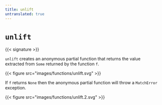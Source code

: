 ```yaml
---
title: unlift
untranslated: true
---
```


# `unlift`

{{< signature >}}

`unlift` creates an anonymous partial function that returns the value extracted
from `Some` returned by the function `f`.

{{< figure src="images/functions/unlift.svg" >}}

If `f` returns `None` then the anonymous partial function will throw a
`MatchError` exception.

{{< figure src="images/functions/unlift.2.svg" >}}

